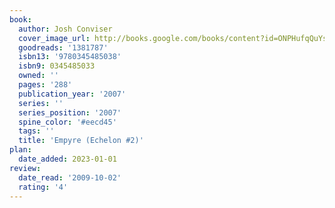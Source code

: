 ```yaml
---
book:
  author: Josh Conviser
  cover_image_url: http://books.google.com/books/content?id=ONPHufqQuYsC&printsec=frontcover&img=1&zoom=1&source=gbs_api
  goodreads: '1381787'
  isbn13: '9780345485038'
  isbn9: 0345485033
  owned: ''
  pages: '288'
  publication_year: '2007'
  series: ''
  series_position: '2007'
  spine_color: '#eecd45'
  tags: ''
  title: 'Empyre (Echelon #2)'
plan:
  date_added: 2023-01-01
review:
  date_read: '2009-10-02'
  rating: '4'
---
```

